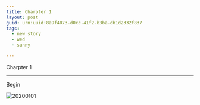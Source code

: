 ```yaml
---
title: Charpter 1
layout: post
guid: urn:uuid:8a9f4073-d0cc-41f2-b3ba-db1d2332f837 
tags:
  - new story
  - wed
  - sunny

---
```


Charpter 1

------

Begin

![20200101](/Users/Emilo/Documents/Blog/media/files/2020/1/1/20200101.jpeg)
